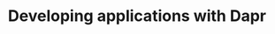 ---
title: "Developing applications with Dapr"
linkTitle: "Developing applications"
description: "Tools, tips, and information on how to build your application with Dapr"
weight: 30
---